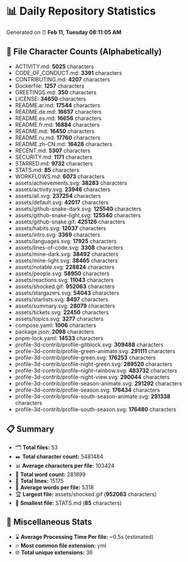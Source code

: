 # 📊 Daily Repository Statistics
Generated on ⏰ **Feb 11, Tuesday 08:11:05 AM**

## 📂 File Character Counts (Alphabetically)
- ACTIVITY.md: **5025** characters
- CODE_OF_CONDUCT.md: **3391** characters
- CONTRIBUTING.md: **4207** characters
- Dockerfile: **1257** characters
- GREETINGS.md: **350** characters
- LICENSE: **34650** characters
- README.ar.md: **17544** characters
- README.de.md: **16657** characters
- README.es.md: **16656** characters
- README.fr.md: **16884** characters
- README.md: **16450** characters
- README.ru.md: **17760** characters
- README.zh-CN.md: **16428** characters
- RECENT.md: **5307** characters
- SECURITY.md: **1171** characters
- STARRED.md: **9732** characters
- STATS.md: **85** characters
- WORKFLOWS.md: **6073** characters
- assets/achievements.svg: **38283** characters
- assets/activity.svg: **23946** characters
- assets/all.svg: **237254** characters
- assets/default.svg: **42017** characters
- assets/github-snake-dark.svg: **125540** characters
- assets/github-snake-light.svg: **125540** characters
- assets/github-snake.gif: **425126** characters
- assets/habits.svg: **12037** characters
- assets/intro.svg: **3369** characters
- assets/languages.svg: **17925** characters
- assets/lines-of-code.svg: **3308** characters
- assets/mine-dark.svg: **38492** characters
- assets/mine-light.svg: **38465** characters
- assets/notable.svg: **228824** characters
- assets/people.svg: **58950** characters
- assets/reactions.svg: **11043** characters
- assets/shocked.gif: **952063** characters
- assets/stargazers.svg: **54043** characters
- assets/starlists.svg: **8497** characters
- assets/summary.svg: **28079** characters
- assets/tickets.svg: **22450** characters
- assets/topics.svg: **3277** characters
- compose.yaml: **1006** characters
- package.json: **2098** characters
- pnpm-lock.yaml: **14533** characters
- profile-3d-contrib/profile-gitblock.svg: **309488** characters
- profile-3d-contrib/profile-green-animate.svg: **291111** characters
- profile-3d-contrib/profile-green.svg: **176253** characters
- profile-3d-contrib/profile-night-green.svg: **289520** characters
- profile-3d-contrib/profile-night-rainbow.svg: **483732** characters
- profile-3d-contrib/profile-night-view.svg: **290044** characters
- profile-3d-contrib/profile-season-animate.svg: **291292** characters
- profile-3d-contrib/profile-season.svg: **176434** characters
- profile-3d-contrib/profile-south-season-animate.svg: **291338** characters
- profile-3d-contrib/profile-south-season.svg: **176480** characters

## 📋 Summary
- 🗂️ **Total files:** 53
- ✒️ **Total character count:** 5481484
- 📊 **Average characters per file:** 103424
- 📝 **Total word count:** 281899
- 🧾 **Total lines:** 15175
- 📐 **Average words per file:** 5318
- 🏆 **Largest file:** assets/shocked.gif (**952063** characters)
- 🥉 **Smallest file:** STATS.md (**85** characters)

## 🌟 Miscellaneous Stats
- ⌛ **Average Processing Time Per file:** ~0.5s (estimated)
- 🔥 **Most common file extension:** yml
- 🌐 **Total unique extensions:** 36
